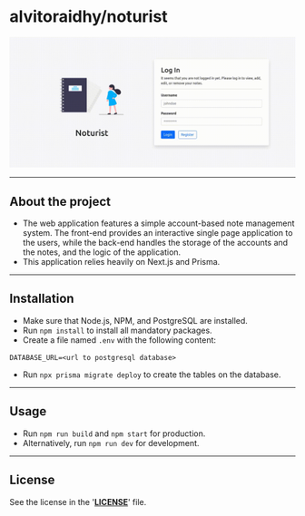 <!-- markdownlint-disable MD032 MD033-->

# **alvitoraidhy/noturist**

![Demo](./images/demo.gif)

---

## **About the project**

- The web application features a simple account-based note management system. The front-end provides an interactive single page application to the users, while the back-end handles the storage of the accounts and the notes, and the logic of the application.
- This application relies heavily on Next.js and Prisma.

---

## **Installation**

- Make sure that Node.js, NPM, and PostgreSQL are installed.
- Run `npm install` to install all mandatory packages.
- Create a file named `.env` with the following content:

```
DATABASE_URL=<url to postgresql database>
```

- Run `npx prisma migrate deploy` to create the tables on the database.

---

## **Usage**

- Run `npm run build` and `npm start` for production.
- Alternatively, run `npm run dev` for development.

---

## **License**

See the license in the '**[LICENSE](LICENSE)**' file.
